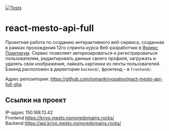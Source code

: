 [![Tests](https://github.com/yandex-praktikum/react-mesto-api-full-gha/actions/workflows/tests.yml/badge.svg)](https://github.com/yandex-praktikum/react-mesto-api-full-gha/actions/workflows/tests.yml)
# react-mesto-api-full
Проектная работа по созданию интерактивного веб-сервиса, созданная в рамках прохождения 12го спринта курса Веб-разработчик в [Яндекс Практикум](https://practicum.yandex.ru "сервис онлайн-образования"). Сервис позволяет авторизироваться и регистрироваться пользователям, редактировать данные своего профиля, загружать и удалять свои изображения, лайкать картинки из ленты пользователей. Бэкенд расположен в директории `backend/`, фронтенд - в `frontend/`. 

Адрес репозитория: https://github.com/romankrivopalov/react-mesto-api-full-gha

## Ссылки на проект

IP-адрес 150.168.13.42  
Frontend https://krivo.mesto.nomoredomains.rocks/  
Backend https://api.krivo.mesto.nomoredomains.rocks/
